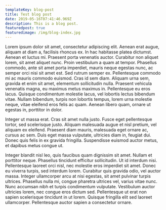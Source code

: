 ```yaml
---
templateKey: blog-post
title: Test blog post
date: 2019-05-16T07:41:46.969Z
description: This is a blog post.
featuredpost: true
featuredimage: /img/blog-index.jpg
---
```

Lorem ipsum dolor sit amet, consectetur adipiscing elit. Aenean erat augue, aliquam at diam a, facilisis rhoncus ex. In hac habitasse platea dictumst. Aenean et luctus mi. Praesent porta venenatis auctor. Curabitur non aliquet lorem, sit amet aliquet nunc. Proin vestibulum a quam at tempor. Phasellus commodo, ante sit amet porta imperdiet, mauris neque egestas nunc, ac semper orci nisi sit amet est. Sed rutrum semper ex. Pellentesque commodo mi ac mauris commodo euismod. Cras id sem diam. Aliquam urna sem, gravida et enim sit amet, elementum sollicitudin nulla. Praesent vehicula venenatis magna, eu maximus metus maximus in. Pellentesque eu eros lacus. Quisque condimentum molestie lacus, vel lobortis lectus bibendum vitae. Nullam bibendum, turpis non lobortis tempus, lorem urna molestie neque, vitae eleifend eros felis ac quam. Aenean libero quam, ornare ut egestas in, porttitor in dolor.

Integer ut massa erat. Cras sit amet nulla justo. Fusce eget pellentesque tortor, sed scelerisque justo. Aliquam malesuada augue et nisl pretium, vel aliquam ex eleifend. Praesent diam mauris, malesuada eget ornare ac, cursus ac sem. Duis eget massa vulputate, ultricies diam in, feugiat dui. Donec quis felis in ex gravida fringilla. Suspendisse euismod auctor metus, et dapibus metus congue ut.

Integer blandit nisl leo, quis faucibus quam dignissim sit amet. Nullam et porttitor neque. Phasellus tincidunt efficitur sollicitudin. Ut id interdum nisi. Pellentesque laoreet orci nisl, nec molestie eros imperdiet sit amet. Donec eu viverra turpis, sed interdum lorem. Curabitur quis gravida odio, vel auctor massa. Integer ullamcorper arcu at nisi egestas, sit amet pulvinar turpis ultrices. Phasellus nulla mi, congue pharetra ultrices vel, varius vitae nunc. Nunc accumsan nibh et turpis condimentum vulputate. Vestibulum auctor ultricies lorem, nec congue eros dictum sed. Pellentesque ut erat non sapien scelerisque tincidunt in ut lorem. Quisque fringilla elit sed laoreet ullamcorper. Pellentesque auctor sapien a consectetur ornare.
